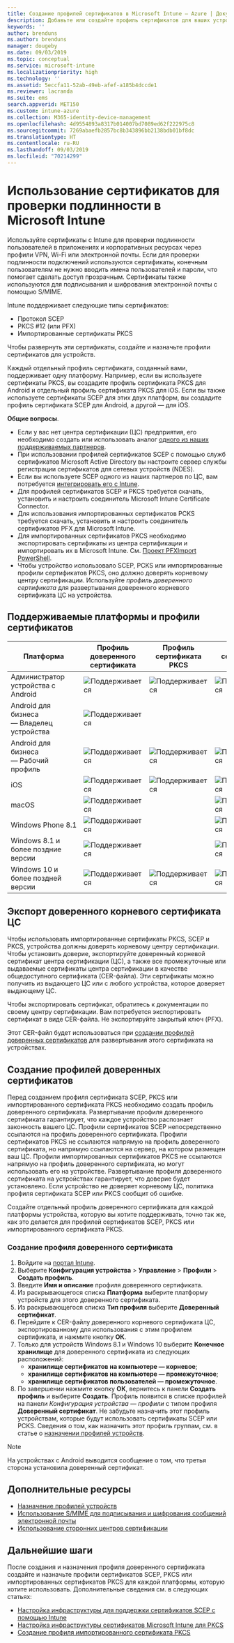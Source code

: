 ```yaml
---
title: Создание профилей сертификатов в Microsoft Intune — Azure | Документы Майкрософт
description: Добавьте или создайте профиль сертификатов для ваших устройств, настроив среду сертификатов SCEP или PKCS, экспортируйте открытый сертификат, создайте профиль на портале Azure, а затем назначьте SCEP или PKCS профилям сертификатов в Microsoft Intune на портале Azure
keywords: ''
author: brenduns
ms.author: brenduns
manager: dougeby
ms.date: 09/03/2019
ms.topic: conceptual
ms.service: microsoft-intune
ms.localizationpriority: high
ms.technology: ''
ms.assetid: 5eccfa11-52ab-49eb-afef-a185b4dccde1
ms.reviewer: lacranda
ms.suite: ems
search.appverid: MET150
ms.custom: intune-azure
ms.collection: M365-identity-device-management
ms.openlocfilehash: 4d9554893a8317b014007bd7089ed62f222975c8
ms.sourcegitcommit: 7269abaefb2857bc8b343896bb2138bdb01bf8dc
ms.translationtype: HT
ms.contentlocale: ru-RU
ms.lasthandoff: 09/03/2019
ms.locfileid: "70214299"
---
```

# <a name="use-certificates-for-authentication-in-microsoft-intune"></a>Использование сертификатов для проверки подлинности в Microsoft Intune  

Используйте сертификаты с Intune для проверки подлинности пользователей в приложениях и корпоративных ресурсах через профили VPN, Wi-Fi или электронной почты. Если для проверки подлинности подключений используются сертификаты, конечным пользователям не нужно вводить имена пользователей и пароли, что помогает сделать доступ прозрачным. Сертификаты также используются для подписывания и шифрования электронной почты с помощью S/MIME.

Intune поддерживает следующие типы сертификатов:  

- Протокол SCEP  
- PKCS #12 (или PFX)  
- Импортированные сертификаты PKCS

Чтобы развернуть эти сертификаты, создайте и назначьте профили сертификатов для устройств.  

Каждый отдельный профиль сертификата, созданный вами, поддерживает одну платформу. Например, если вы используете сертификаты PKCS, вы создадите профиль сертификата PKCS для Android и отдельный профиль сертификата PKCS для iOS. Если вы также используете сертификаты SCEP для этих двух платформ, вы создадите профиль сертификата SCEP для Android, а другой — для iOS.  

**Общие вопросы**.  
- Если у вас нет центра сертификации (ЦС) предприятия, его необходимо создать или использовать аналог [одного из наших поддерживаемых партнеров](certificate-authority-add-scep-overview.md#third-party-certification-authority-partners).
- При использовании профилей сертификатов SCEP с помощью служб сертификатов Microsoft Active Directory вы настроите сервер службы регистрации сертификатов для сетевых устройств (NDES).
- Если вы используете SCEP одного из наших партнеров по ЦС, вам потребуется [интегрировать его с Intune](certificate-authority-add-scep-overview.md#set-up-third-party-ca-integration).
- Для профилей сертификатов SCEP и PKCS требуется скачать, установить и настроить соединитель Microsoft Intune Certificate Connector. 
- Для использования импортированных сертификатов PCKS требуется скачать, установить и настроить соединитель сертификатов PFX для Microsoft Intune.
- Для импортированных сертификатов PKCS необходимо экспортировать сертификаты из центра сертификации и импортировать их в Microsoft Intune. См. [Проект PFXImport PowerShell](https://github.com/Microsoft/Intune-Resource-Access/tree/develop/src/PFXImportPowershell).
- Чтобы устройство использовало SCEP, PCKS или импортированные профили сертификатов PKCS, оно должно доверять корневому центру сертификации. Используйте *профиль доверенного сертификата* для развертывания доверенного корневого сертификата ЦС на устройства.  

## <a name="supported-platforms-and-certificate-profiles"></a>Поддерживаемые платформы и профили сертификатов  
| Платформа              | Профиль доверенного сертификата | Профиль сертификата PKCS | Профиль сертификата SCEP | Профиль импортированного сертификата PKCS  |
|--|--|--|--|---|
| Администратор устройства с Android | ![Поддерживается](./media/certificates-configure/green-check.png) | ![Поддерживается](./media/certificates-configure/green-check.png) | ![Поддерживается](./media/certificates-configure/green-check.png)|  ![Поддерживается](./media/certificates-configure/green-check.png) |
| Android для бизнеса <br> — Владелец устройства   | ![Поддерживается](./media/certificates-configure/green-check.png) |   |  |   |
| Android для бизнеса <br> — Рабочий профиль    | ![Поддерживается](./media/certificates-configure/green-check.png) | ![Поддерживается](./media/certificates-configure/green-check.png) | ![Поддерживается](./media/certificates-configure/green-check.png) | ![Поддерживается](./media/certificates-configure/green-check.png) |
| iOS                   | ![Поддерживается](./media/certificates-configure/green-check.png) | ![Поддерживается](./media/certificates-configure/green-check.png) | ![Поддерживается](./media/certificates-configure/green-check.png) | ![Поддерживается](./media/certificates-configure/green-check.png) |
| macOS                 | ![Поддерживается](./media/certificates-configure/green-check.png) |   |![Поддерживается](./media/certificates-configure/green-check.png)|![Поддерживается](./media/certificates-configure/green-check.png)|
| Windows Phone 8.1     |![Поддерживается](./media/certificates-configure/green-check.png)  |  | ![Поддерживается](./media/certificates-configure/green-check.png)| ![Поддерживается](./media/certificates-configure/green-check.png) |
| Windows 8.1 и более поздние версии |![Поддерживается](./media/certificates-configure/green-check.png)  |  |![Поддерживается](./media/certificates-configure/green-check.png) |   |
| Windows 10 и более поздней версии  | ![Поддерживается](./media/certificates-configure/green-check.png) | ![Поддерживается](./media/certificates-configure/green-check.png) | ![Поддерживается](./media/certificates-configure/green-check.png) | ![Поддерживается](./media/certificates-configure/green-check.png) |

## <a name="export-the-trusted-root-ca-certificate"></a>Экспорт доверенного корневого сертификата ЦС  
Чтобы использовать импортированные сертификаты PKCS, SCEP и PKCS, устройства должны доверять корневому центру сертификации. Чтобы установить доверие, экспортируйте доверенный корневой сертификат центра сертификации (ЦС), а также все промежуточные или выдаваемые сертификаты центра сертификации в качестве общедоступного сертификата (CER-файла). Эти сертификаты можно получить из выдающего ЦС или с любого устройства, которое доверяет выдающему ЦС.  

Чтобы экспортировать сертификат, обратитесь к документации по своему центру сертификации. Вам потребуется экспортировать сертификат в виде CER-файла.  Не экспортируйте закрытый ключ (PFX).  

Этот CER-файл будет использоваться при [создании профилей доверенных сертификатов](#create-trusted-certificate-profiles) для развертывания этого сертификата на устройствах.  

## <a name="create-trusted-certificate-profiles"></a>Создание профилей доверенных сертификатов  
Перед созданием профиля сертификата SCEP, PKCS или импортированного сертификата PKCS необходимо создать профиль доверенного сертификата. Развертывание профиля доверенного сертификата гарантирует, что каждое устройство распознает законность вашего ЦС. Профили сертификатов SCEP непосредственно ссылаются на профиль доверенного сертификата. Профили сертификатов PKCS не ссылаются напрямую на профиль доверенного сертификата, но напрямую ссылаются на сервер, на котором размещен ваш ЦС. Профили импортированных сертификатов PKCS не ссылаются напрямую на профиль доверенного сертификата, но могут использовать его на устройстве. Развертывание профиля доверенного сертификата на устройствах гарантирует, что доверие будет установлено. Если устройство не доверяет корневому ЦС, политика профиля сертификата SCEP или PKCS сообщит об ошибке.  

Создайте отдельный профиль доверенного сертификата для каждой платформы устройства, которую вы хотите поддерживать, точно так же, как это делается для профилей сертификатов SCEP, PKCS или импортированного сертификата PKCS.  


### <a name="to-create-a-trusted-certificate-profile"></a>Создание профиля доверенного сертификата  

1. Войдите на [портал Intune](https://aka.ms/intuneportal).  
2. Выберите **Конфигурация устройства** > **Управление** > **Профили** > **Создать профиль**.  
3. Введите **Имя и описание** профиля доверенного сертификата.  
4. Из раскрывающегося списка **Платформа** выберите платформу устройств для этого доверенного сертификата.  
5. Из раскрывающегося списка **Тип профиля** выберите **Доверенный сертификат**.  
6. Перейдите к CER-файлу доверенного корневого сертификата ЦС, экспортированному для использования с этим профилем сертификата, и нажмите кнопку **ОК**.  
7. Только для устройств Windows 8.1 и Windows 10 выберите **Конечное хранилище** для доверенного сертификата из следующих расположений:  
   - **хранилище сертификатов на компьютере — корневое**;
   - **хранилище сертификатов на компьютере — промежуточное**;
   - **хранилище сертификатов пользователей — промежуточное**.
8. По завершении нажмите кнопку **ОК**, вернитесь к панели **Создать профиль** и выберите **Создать**.
Профиль появится в списке профилей на панели *Конфигурация устройства — профили* с типом профиля **Доверенный сертификат**.  Не забудьте назначить этот профиль устройствам, которые будут использовать сертификаты SCEP или PCKS. Сведения о том, как назначить этот профиль группам, см. в статье о [назначении профилей устройств](device-profile-assign.md).

> [!NOTE]  
> На устройствах с Android выводится сообщение о том, что третья сторона установила доверенный сертификат.  

## <a name="additional-resources"></a>Дополнительные ресурсы  
- [Назначение профилей устройств](device-profile-assign.md)  
- [Использование S/MIME для подписывания и шифрования сообщений электронной почты](certificates-s-mime-encryption-sign.md)  
- [Использование сторонних центров сертификации](certificate-authority-add-scep-overview.md)  

## <a name="next-steps"></a>Дальнейшие шаги  
После создания и назначения профиля доверенного сертификата создайте и назначьте профили сертификатов SCEP, PKCS или импортированных сертификатов PKCS для каждой платформы, которую хотите использовать. Дополнительные сведения см. в следующих статьях:  
- [Настройка инфраструктуры для поддержки сертификатов SCEP с помощью Intune](certificates-scep-configure.md)  
- [Настройка инфраструктуры сертификатов Microsoft Intune для PKCS](certficates-pfx-configure.md)  
- [Создание профиля импортированного сертификата PKCS](certficates-pfx-configure.md#create-a-pkcs-imported-certificate-profile)  

